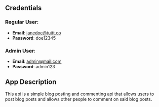 ## Credentials

### Regular User:
- **Email**: janedoe@tuitt.co
- **Password**: doe12345

### Admin User:
- **Email**: admin@mail.com
- **Password**: admin123

## App Description
This api is a simple blog posting and commenting api that allows users to post blog posts and allows other people to comment on said blog posts.
